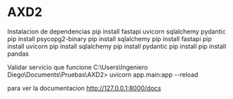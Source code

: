 # AXD2
Instalacion de dependencias
pip install fastapi uvicorn sqlalchemy pydantic
pip install psycopg2-binary
pip install sqlalchemy
pip install fastapi
pip install uvicorn
pip install sqlalchemy
pip install pydantic
pip install 
pip install pandas


Validar servicio que funcione 
C:\Users\Ingeniero Diego\Documents\Pruebas\AXD2> uvicorn app.main:app --reload

 para ver la documentacion http://127.0.0.1:8000/docs
